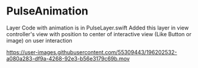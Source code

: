 # PulseAnimation

Layer Code with animation is in PulseLayer.swift 
Added this layer in view controller's view with position to center of interactive view (Like Button or image) on user interaction

https://user-images.githubusercontent.com/55309443/196202532-a080a283-df9a-4268-92e3-b56e3179c69b.mov

